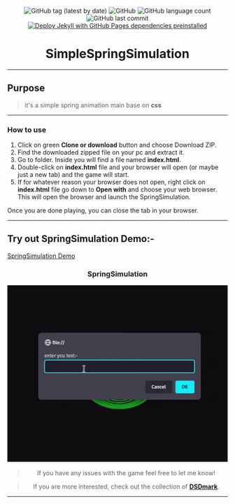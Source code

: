 <div align="center">

![GitHub tag (latest by date)](https://img.shields.io/github/v/tag/DSDmark/SpringSimulation)
![GitHub](https://img.shields.io/github/license/DSDmark/SpringSimulation)
![GitHub language count](https://img.shields.io/github/languages/count/DSDmark/SpringSimulation)
![GitHub last commit](https://img.shields.io/github/last-commit/DSDmark/SpringSimulation)
[![Deploy Jekyll with GitHub Pages dependencies preinstalled](https://github.com/DSDmark/SpringSimulation/actions/workflows/jekyll-gh-pages.yml/badge.svg)](https://github.com/DSDmark/SpringSimulation/actions/workflows/jekyll-gh-pages.yml)

# SimpleSpringSimulation

</div>

---

<div align="center">

<div align="left">

## Purpose

> it's a simple spring animation main base on **css**

---

### How to use

1. Click on green **Clone or download** button and choose Download ZIP.
2. Find the downloaded zipped file on your pc and extract it.
3. Go to folder. Inside you will find a file named **index.html**.
4. Double-click on **index.html** file and your browser will open (or maybe just a new tab) and the game will start.
5. If for whatever reason your browser does not open, right click on **index.html** file go down to **Open with**
   and choose your web browser. This will open the browser and launch the SpringSimulation.

Once you are done playing, you can close the tab in your browser.

---


## Try out SpringSimulation Demo:-

[SpringSimulation Demo](https://dsdmark.github.io/SpringSimulation/ "SpringSimulation")

</div>

### SpringSimulation

![TextAnimation preview](assets/images/preview.gif  "TextAnimation preview")

> If you have any issues with the game feel free to let me know!

> If you are more interested, check out the collection of [ **DSDmark**](https://github.com/DSDmark "DSDmark").

</div>

---


